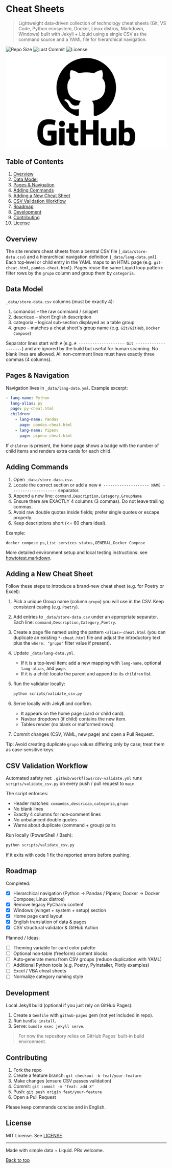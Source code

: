 # Cheat Sheets

> Lightweight data‑driven collection of technology cheat sheets (Git, VS Code, Python ecosystem, Docker, Linux distros, Markdown, Windows) built with Jekyll + Liquid using a single CSV as the command source and a YAML file for hierarchical navigation.

![Repo Size](https://img.shields.io/github/repo-size/ConradoAlmeida/cheatsheets?label=size)
![Last Commit](https://img.shields.io/github/last-commit/ConradoAlmeida/cheatsheets)
![License](https://img.shields.io/badge/license-MIT-lightgrey)

![GitHub Logo](GitHub-Logo.png)

## Table of Contents

1. [Overview](#overview)
2. [Data Model](#data-model)
3. [Pages & Navigation](#pages--navigation)
4. [Adding Commands](#adding-commands)
5. [Adding a New Cheat Sheet](#adding-a-new-cheat-sheet)
6. [CSV Validation Workflow](#csv-validation-workflow)
7. [Roadmap](#roadmap)
8. [Development](#development)
9. [Contributing](#contributing)
10. [License](#license)

## Overview

The site renders cheat sheets from a central CSV file (`_data/store-data.csv`) and a hierarchical navigation definition (`_data/lang-data.yml`). Each top‑level or child entry in the YAML maps to an HTML page (e.g. `git-cheat.html`, `pandas-cheat.html`). Pages reuse the same Liquid loop pattern: filter rows by the `grupo` column and group them by `categoria`.

## Data Model

`_data/store-data.csv` columns (must be exactly 4):

1. comandos  – the raw command / snippet
2. descricao – short English description
3. categoria – logical sub‑section displayed as a table group
4. grupo     – matches a cheat sheet's group name (e.g. `Git/GitHub`, `Docker Compose`)

Separator lines start with `#` (e.g. `# -------------------- Git --------------------`) and are ignored by the build but useful for human scanning. No blank lines are allowed. All non‑comment lines must have exactly three commas (4 columns).

## Pages & Navigation

Navigation lives in `_data/lang-data.yml`. Example excerpt:

```yml
- lang-name: Python
  lang-alias: py
  page: py-cheat.html
  children:
    - lang-name: Pandas
      page: pandas-cheat.html
    - lang-name: Pipenv
      page: pipenv-cheat.html
```

If `children` is present, the home page shows a badge with the number of child items and renders extra cards for each child.

## Adding Commands

1. Open `_data/store-data.csv`.
2. Locate the correct section or add a new `# -------------------- NAME --------------------` separator.
3. Append a new line: `command,Description,Category,GroupName`
4. Ensure there are EXACTLY 4 columns (3 commas). Do not leave trailing commas.
5. Avoid raw double quotes inside fields; prefer single quotes or escape properly.
6. Keep descriptions short (<= 60 chars ideal).

Example:

```text
docker compose ps,List services status,GENERAL,Docker Compose
```

More detailed environment setup and local testing instructions: see [howtotest.markdown](howtotest.markdown).

## Adding a New Cheat Sheet

Follow these steps to introduce a brand‑new cheat sheet (e.g. for Poetry or Excel):

1. Pick a unique Group name (column `grupo`) you will use in the CSV. Keep consistent casing (e.g. `Poetry`).
2. Add entries to `_data/store-data.csv` under an appropriate separator. Each line: `command,Description,Category,Poetry`.
3. Create a page file named using the pattern `<alias>-cheat.html` (you can duplicate an existing `*-cheat.html` file and adjust the introductory text plus the `where: "grupo"` filter value if present).
4. Update `_data/lang-data.yml`.

   - If it is a top‑level item: add a new mapping with `lang-name`, optional `lang-alias`, and `page`.
   - If it is a child: locate the parent and append to its `children` list.

5. Run the validator locally:

   ```bash
   python scripts/validate_csv.py
   ```

6. Serve locally with Jekyll and confirm.

   - It appears on the home page (card or child card).
   - Navbar dropdown (if child) contains the new item.
   - Tables render (no blank or malformed rows).

7. Commit changes (CSV, YAML, new page) and open a Pull Request.

Tip: Avoid creating duplicate `grupo` values differing only by case; treat them as case‑sensitive keys.

## CSV Validation Workflow

Automated safety net: `.github/workflows/csv-validate.yml` runs `scripts/validate_csv.py` on every push / pull request to `main`.

The script enforces:

- Header matches: `comandos,descricao,categoria,grupo`
- No blank lines
- Exactly 4 columns for non‑comment lines
- No unbalanced double quotes
- Warns about duplicate (command + group) pairs

Run locally (PowerShell / Bash):

```bash
python scripts/validate_csv.py
```

If it exits with code 1 fix the reported errors before pushing.

## Roadmap

Completed:

- [x] Hierarchical navigation (Python → Pandas / Pipenv; Docker → Docker Compose; Linux distros)
- [x] Remove legacy PyCharm content
- [x] Windows (winget + system + setup) section
- [x] Home page card layout
- [x] English translation of data & pages
- [x] CSV structural validator & GitHub Action

Planned / Ideas:

- [ ] Theming variable for card color palette
- [ ] Optional non‑table (freeform) content blocks
- [ ] Auto‑generate menu from CSV groups (reduce duplication with YAML)
- [ ] Additional Python tools (e.g. Poetry, PyInstaller, Plotly examples)
- [ ] Excel / VBA cheat sheets
- [ ] Normalize category naming style

## Development

Local Jekyll build (optional if you just rely on GitHub Pages):

1. Create a `Gemfile` with `github-pages` gem (not yet included in repo).
2. Run `bundle install`.
3. Serve: `bundle exec jekyll serve`.

> For now the repository relies on GitHub Pages’ built-in build environment.

## Contributing

1. Fork the repo
2. Create a feature branch: `git checkout -b feat/your-feature`
3. Make changes (ensure CSV passes validation)
4. Commit: `git commit -m "feat: add X"`
5. Push: `git push origin feat/your-feature`
6. Open a Pull Request

Please keep commands concise and in English.

## License

MIT License. See [LICENSE](LICENSE.md).

---

Made with simple data + Liquid. PRs welcome.

[Back to top](#cheat-sheets)
